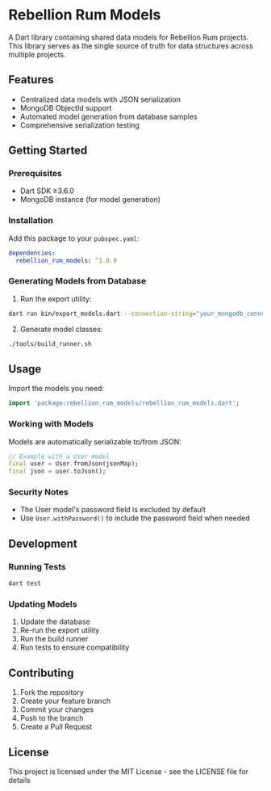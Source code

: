 # Rebellion Rum Models

A Dart library containing shared data models for Rebellion Rum projects. This library serves as the single source of truth for data structures across multiple projects.

## Features

- Centralized data models with JSON serialization
- MongoDB ObjectId support
- Automated model generation from database samples
- Comprehensive serialization testing

## Getting Started

### Prerequisites

- Dart SDK ≥3.6.0
- MongoDB instance (for model generation)

### Installation

Add this package to your `pubspec.yaml`:

```yaml
dependencies:
  rebellion_rum_models: ^1.0.0
```

### Generating Models from Database

1. Run the export utility:
```bash
dart run bin/export_models.dart --connection-string="your_mongodb_connection_string"
```

2. Generate model classes:
```bash
./tools/build_runner.sh
```

## Usage

Import the models you need:

```dart
import 'package:rebellion_rum_models/rebellion_rum_models.dart';
```

### Working with Models

Models are automatically serializable to/from JSON:

```dart
// Example with a User model
final user = User.fromJson(jsonMap);
final json = user.toJson();
```

### Security Notes

- The User model's password field is excluded by default
- Use `User.withPassword()` to include the password field when needed

## Development

### Running Tests

```bash
dart test
```

### Updating Models

1. Update the database
2. Re-run the export utility
3. Run the build runner
4. Run tests to ensure compatibility

## Contributing

1. Fork the repository
2. Create your feature branch
3. Commit your changes
4. Push to the branch
5. Create a Pull Request

## License

This project is licensed under the MIT License - see the LICENSE file for details 